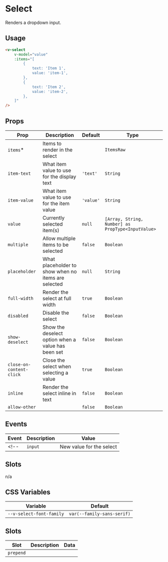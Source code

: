 # Select

Renders a dropdown input.

## Usage

```html
<v-select
	v-model="value"
	:items="[
		{
			text: 'Item 1',
			value: 'item-1',
		},
		{
			text: 'Item 2',
			value: 'item-2',
		},
	]"
/>
```

## Props
| Prop                     | Description                                         | Default   | Type                                              |
|--------------------------|-----------------------------------------------------|-----------|---------------------------------------------------|
| `items`*                 | Items to render in the select                       |           | `ItemsRaw`                                        |
| `item-text`              | What item value to use for the display text         | `'text'`  | `String`                                          |
| `item-value`             | What item value to use for the item value           | `'value'` | `String`                                          |
| `value`                  | Currently selected item(s)                          | `null`    | `[Array, String, Number] as PropType<InputValue>` |
| `multiple`               | Allow multiple items to be selected                 | `false`   | `Boolean`                                         |
| `placeholder`            | What placeholder to show when no items are selected | `null`    | `String`                                          |
| `full-width`             | Render the select at full width                     | `true`    | `Boolean`                                         |
| `disabled`               | Disable the select                                  | `false`   | `Boolean`                                         |
| `show-deselect`          | Show the deselect option when a value has been set  | `false`   | `Boolean`                                         |
| `close-on-content-click` | Close the select when selecting a value             | `true`    | `Boolean`                                         |
| `inline`                 | Render the select inline in text                    | `false`   | `Boolean`                                         |
| `allow-other`            |                                                     | `false`   | `Boolean`                                         |


## Events
| Event   | Description              | Value    |
|---------|--------------------------|----------|
<!-- | `input` | New value for the select | `(string | number)[]| string| number`| -->

## Slots

n/a

## CSS Variables
| Variable                 | Default                    |
|--------------------------|----------------------------|
| `--v-select-font-family` | `var(--family-sans-serif)` |

## Slots
| Slot      | Description | Data |
|-----------|-------------|------|
| `prepend` |             |      |

